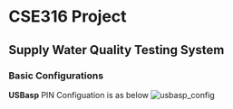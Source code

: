 # CSE316 Project
## Supply Water Quality Testing System

### Basic Configurations
**USBasp** PIN Configuation is as below
![usbasp_config]("/docs/atmega32_usbasap.png")